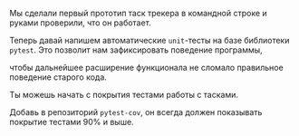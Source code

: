 Мы сделали первый прототип таск трекера в командной строке и руками проверили, что он работает.

  

Теперь давай напишем автоматические `unit`-тесты на базе библиотеки `pytest`. Это позволит нам зафиксировать поведение программы,

чтобы дальнейшее расширение функционала не сломало правильное поведение старого кода.

  

Ты можешь начать с покрытия тестами работы с тасками.

Добавь в репозиторий `pytest-cov`, он всегда должен показывать покрытие тестами 90% и выше.
